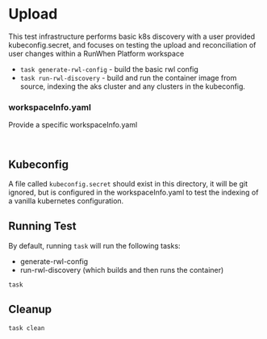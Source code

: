 # Upload
This test infrastructure performs basic k8s discovery with a user provided kubeconfig.secret, and focuses on testing the upload and reconciliation of user changes
within a RunWhen Platform workspace

- `task generate-rwl-config` - build the basic rwl config
- `task run-rwl-discovery` - build and run the container image from source, indexing the aks cluster and any clusters in the kubeconfig.

### workspaceInfo.yaml
Provide a specific workspaceInfo.yaml
```


```

## Kubeconfig 
A file called `kubeconfig.secret` should exist in this directory, it will be git ignored, but is configured in the workspaceInfo.yaml 
to test the indexing of a vanilla kubernetes configuration. 

## Running Test
By default, running `task` will run the following tasks: 
- generate-rwl-config
- run-rwl-discovery (which builds and then runs the container)
```
task 
```


## Cleanup
```
task clean
```